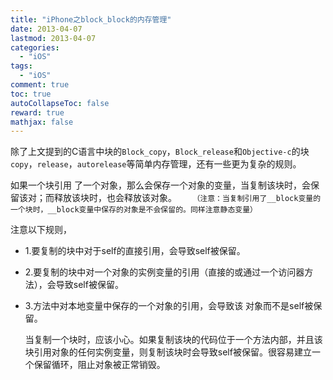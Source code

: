 ```yaml
---
title: "iPhone之block_block的内存管理"
date: 2013-04-07
lastmod: 2013-04-07
categories:
  - "iOS"
tags:
  - "iOS"
comment: true
toc: true
autoCollapseToc: false
reward: true
mathjax: false
---
```



   除了上文提到的C语言中块的`Block_copy`，`Block_release`和`Objective-c`的块`copy`，`release`，`autorelease`等简单内存管理，还有一些更为复杂的规则。
     
   如果一个块引用 了一个对象，那么会保存一个对象的变量，当复制该块时，会保留该对；而释放该块时，也会释放该对象。
`   （注意：当复制引用了__block变量的一个块时，__block变量中保存的对象是不会保留的。同样注意静态变量）`
 
 
 注意以下规则，

* 1.要复制的块中对于self的直接引用，会导致self被保留。
* 2.要复制的块中对一个对象的实例变量的引用（直接的或通过一个访问器方法），会导致self被保留。
* 3.方法中对本地变量中保存的一个对象的引用，会导致该 对象而不是self被保留。
    
    当复制一个块时，应该小心。如果复制该块的代码位于一个方法内部，并且该块引用对象的任何实例变量，则复制该块时会导致self被保留。很容易建立一个保留循环，阻止对象被正常销毁。

